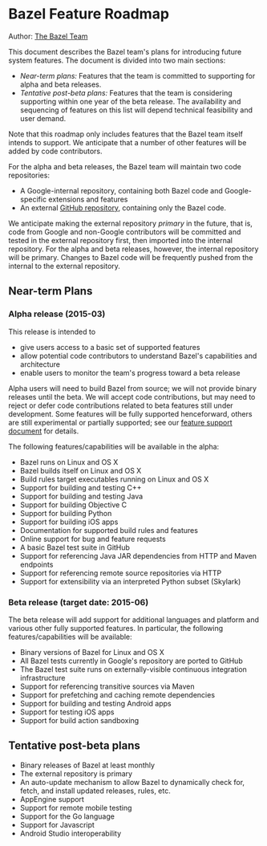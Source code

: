 # Bazel Feature Roadmap

Author: [The Bazel Team](https://groups.google.com/forum/#!forum/bazel-discuss)

This document describes the Bazel team's plans for introducing future
system features. The document is divided into two main sections:

*   *Near-term plans:* Features that the team is committed to supporting
    for alpha and beta releases.
*   *Tentative post-beta plans:* Features that the team is considering
    supporting within one year of the beta release. The availability and
    sequencing of features on this list will depend technical feasibility
    and user demand.

Note that this roadmap only includes features that the Bazel team itself
intends to support. We anticipate that a number of other features will be
added by code contributors.

For the alpha and beta releases, the Bazel team will maintain two code
repositories:

*   A Google-internal repository, containing both Bazel code and
    Google-specific extensions and features
*   An external [GitHub repository](https://github.com/google/bazel),
    containing only the Bazel code.

We anticipate making the external repository *primary* in the future, that is,
code from Google and non-Google contributors will be committed and tested in the
external repository first, then imported into the internal repository. For
the alpha and beta releases, however, the internal repository will be primary.
Changes to Bazel code will be frequently pushed from the internal to
the external repository.

## Near-term Plans

### <a name="alpha"></a>Alpha release (2015-03)

This release is intended to

*   give users access to a basic set of supported features
*   allow potential code contributors to understand Bazel's capabilities and
    architecture
*   enable users to monitor the team's progress toward a beta release

Alpha users will need to build Bazel from source; we will not provide binary
releases until the beta. We will accept code contributions, but may need to
reject or defer code contributions related to beta features still under
development. Some features will be fully supported
henceforward, others are still experimental or partially supported;
see our [feature support document](support.md) for details.

The following features/capabilities will be available in the alpha:

*   Bazel runs on Linux and OS X
*   Bazel builds itself on Linux and OS X
*   Build rules target executables running on Linux and OS X
*   Support for building and testing C++
*   Support for building and testing Java
*   Support for building Objective C
*   Support for building Python
*   Support for building iOS apps
*   Documentation for supported build rules and features
*   Online support for bug and feature requests
*   A basic Bazel test suite in GitHub
*   Support for referencing Java JAR dependencies from HTTP and Maven endpoints
*   Support for referencing remote source repositories via HTTP
*   Support for extensibility via an interpreted Python subset (Skylark)

### <a name="beta"></a>Beta release (target date: 2015-06)

The beta release will add support for additional languages and platform and
various other fully supported features. In particular, the following
features/capabilities will be available:

*   Binary versions of Bazel for Linux and OS X
*   All Bazel tests currently in Google's repository are ported to GitHub
*   The Bazel test suite runs on externally-visible continuous integration
    infrastructure
*   Support for referencing transitive sources via Maven
*   Support for prefetching and caching remote dependencies
*   Support for building and testing Android apps
*   Support for testing iOS apps
*   Support for build action sandboxing

## Tentative post-beta plans

*   Binary releases of Bazel at least monthly
*   The external repository is primary
*   An auto-update mechanism to allow Bazel to dynamically check for, fetch,
    and install updated releases, rules, etc.
*   AppEngine support
*   Support for remote mobile testing
*   Support for the Go language
*   Support for Javascript
*   Android Studio interoperability


